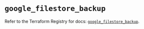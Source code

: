 # `google_filestore_backup`

Refer to the Terraform Registry for docs: [`google_filestore_backup`](https://registry.terraform.io/providers/hashicorp/google/6.19.0/docs/resources/filestore_backup).
